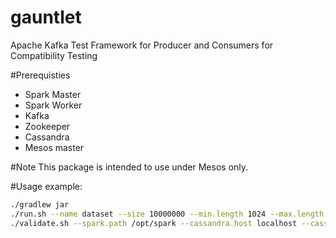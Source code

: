 # gauntlet
Apache Kafka Test Framework for Producer and Consumers for Compatibility Testing

#Prerequisties
 - Spark Master
 - Spark Worker
 - Kafka
 - Zookeeper
 - Cassandra
 - Mesos master

#Note
This package is intended to use under Mesos only.

#Usage example:
```bash
./gradlew jar
./run.sh --name dataset --size 10000000 --min.length 1024 --max.length 5000 --producer.config producer.properties --zk.connect localhost:2181 --kafka.connect localhost:9092 --kafka.topic dataset
./validate.sh --spark.path /opt/spark --cassandra.host localhost --cassandra.user cassandra --cassandra.password cassandra --zk.connect localhost:2181 --kafka.connect localhost:9092 --kafka.source.topic dataset --kafka.destination.topic mirror_dataset --kafka.fetch.size 64 --kafka.partitions 1 --mesos.executor.uri https://dist.apache.org/repos/dist/release/spark/spark-1.2.1/spark-1.2.1-bin-cdh4.tgz --mesos.coarseGrained true --mesos.master mesos://localhost:5050
```